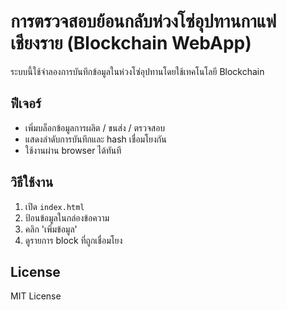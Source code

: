 
# การตรวจสอบย้อนกลับห่วงโซ่อุปทานกาแฟเชียงราย (Blockchain WebApp)

ระบบนี้ใช้จำลองการบันทึกข้อมูลในห่วงโซ่อุปทานโดยใช้เทคโนโลยี Blockchain

## ฟีเจอร์
- เพิ่มบล็อกข้อมูลการผลิต / ขนส่ง / ตรวจสอบ
- แสดงลำดับการบันทึกและ hash เชื่อมโยงกัน
- ใช้งานผ่าน browser ได้ทันที

## วิธีใช้งาน
1. เปิด `index.html`
2. ป้อนข้อมูลในกล่องข้อความ
3. คลิก 'เพิ่มข้อมูล'
4. ดูรายการ block ที่ถูกเชื่อมโยง

## License
MIT License
